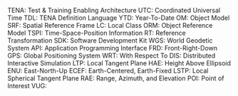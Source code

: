 TENA: Test & Training Enabling Architecture
UTC: Coordinated Universal Time
TDL: TENA Definition Language
YTD: Year-To-Date
OM: Object Model
SRF: Spatial Reference Frame
LC: Local Class
ORM: Object Reference Model
TSPI: Time-Space-Position Information
RT: Reference Transformation
SDK: Software Development Kit
WGS: World Geodetic System
API: Application Programming Interface
FRD: Front-Right-Down
GPS: Global Positioning System
WRT: With Respect To
DIS: Distributed Interactive Simulation
LTP: Local Tangent Plane
HAE: Height Above Ellipsoid
ENU: East-North-Up
ECEF: Earth-Centered, Earth-Fixed
LSTP: Local Spherical Tangent Plane
RAE: Range, Azimuth, and Elevation
POI: Point of Interest
VUG:
